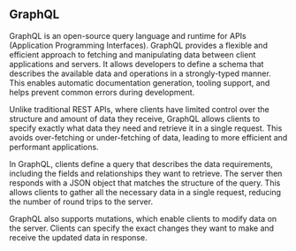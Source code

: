 ## GraphQL

GraphQL is an open-source query language and runtime for APIs (Application Programming Interfaces). GraphQL provides a flexible and efficient approach to fetching and manipulating data between client applications and servers.
It allows developers to define a schema that describes the available data and operations in a strongly-typed manner. This enables automatic documentation generation, tooling support, and helps prevent common errors during development.

Unlike traditional REST APIs, where clients have limited control over the structure and amount of data they receive, GraphQL allows clients to specify exactly what data they need and retrieve it in a single request. This avoids over-fetching or under-fetching of data, leading to more efficient and performant applications.

In GraphQL, clients define a query that describes the data requirements, including the fields and relationships they want to retrieve. The server then responds with a JSON object that matches the structure of the query. This allows clients to gather all the necessary data in a single request, reducing the number of round trips to the server.

GraphQL also supports mutations, which enable clients to modify data on the server. Clients can specify the exact changes they want to make and receive the updated data in response.
